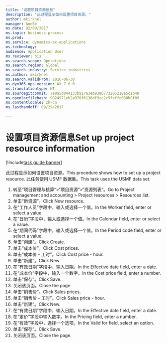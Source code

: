 ```yaml
--- 
title: "设置项目资源信息"
description: "此过程显示如何设置项目资源。"
author: mkirknel
manager: AnnBe
ms.date: 02/09/2017
ms.topic: business-process
ms.prod: 
ms.service: dynamics-ax-applications
ms.technology: 
audience: Application User
ms.reviewer: bis
ms.search.scope: Operations
ms.search.region: Global
ms.search.industry: Service industries
ms.author: mkirknel
ms.search.validFrom: 2016-06-30
ms.dyn365.ops.version: AX 7.0.0
ms.translationtype: HT
ms.sourcegitcommit: 7e0a5d044133b917a3eb9386773205218e5c1b40
ms.openlocfilehash: 9824971eb2a970f6136df9cc2c5feffc038b8f09
ms.contentlocale: zh-cn
ms.lasthandoff: 09/29/2017

---
```

# <a name="set-up-project-resource-information"></a><span data-ttu-id="070ba-103">设置项目资源信息</span><span class="sxs-lookup"><span data-stu-id="070ba-103">Set up project resource information</span></span>

[!include[task guide banner](../../includes/task-guide-banner.md)]

<span data-ttu-id="070ba-104">此过程显示如何设置项目资源。</span><span class="sxs-lookup"><span data-stu-id="070ba-104">This procedure shows how to set up a project resource.</span></span> <span data-ttu-id="070ba-105">此任务使用 USMF 数据集。</span><span class="sxs-lookup"><span data-stu-id="070ba-105">This task uses the USMF data set.</span></span>

1. <span data-ttu-id="070ba-106">转至“项目管理与核算”>“项目资源”>“资源列表”。</span><span class="sxs-lookup"><span data-stu-id="070ba-106">Go to Project management and accounting > Project resources > Resources list.</span></span>
2. <span data-ttu-id="070ba-107">单击“新资源”。</span><span class="sxs-lookup"><span data-stu-id="070ba-107">Click New resource.</span></span>
3. <span data-ttu-id="070ba-108">在“工作人员”字段中，输入或选择一个值。</span><span class="sxs-lookup"><span data-stu-id="070ba-108">In the Worker field, enter or select a value.</span></span>
4. <span data-ttu-id="070ba-109">在“日历”字段中，输入或选择一个值。</span><span class="sxs-lookup"><span data-stu-id="070ba-109">In the Calendar field, enter or select a value.</span></span>
5. <span data-ttu-id="070ba-110">在“期间代码”字段中，输入或选择一个值。</span><span class="sxs-lookup"><span data-stu-id="070ba-110">In the Period code field, enter or select a value.</span></span>
6. <span data-ttu-id="070ba-111">单击“创建”。</span><span class="sxs-lookup"><span data-stu-id="070ba-111">Click Create.</span></span>
7. <span data-ttu-id="070ba-112">单击“成本价”。</span><span class="sxs-lookup"><span data-stu-id="070ba-112">Click Cost prices.</span></span>
8. <span data-ttu-id="070ba-113">单击“成本价 - 工时”。</span><span class="sxs-lookup"><span data-stu-id="070ba-113">Click Cost price - hour.</span></span>
9. <span data-ttu-id="070ba-114">单击“新建”。</span><span class="sxs-lookup"><span data-stu-id="070ba-114">Click New.</span></span>
10. <span data-ttu-id="070ba-115">在“有效日期”字段中，输入日期。</span><span class="sxs-lookup"><span data-stu-id="070ba-115">In the Effective date field, enter a date.</span></span>
11. <span data-ttu-id="070ba-116">在“成本价”字段中，输入一个数字。</span><span class="sxs-lookup"><span data-stu-id="070ba-116">In the Cost price field, enter a number.</span></span>
12. <span data-ttu-id="070ba-117">单击“保存”。</span><span class="sxs-lookup"><span data-stu-id="070ba-117">Click Save.</span></span>
13. <span data-ttu-id="070ba-118">关闭该页面。</span><span class="sxs-lookup"><span data-stu-id="070ba-118">Close the page.</span></span>
14. <span data-ttu-id="070ba-119">单击“销售价”。</span><span class="sxs-lookup"><span data-stu-id="070ba-119">Click Sales prices.</span></span>
15. <span data-ttu-id="070ba-120">单击“销售价 - 工时”。</span><span class="sxs-lookup"><span data-stu-id="070ba-120">Click Sales price - hour.</span></span>
16. <span data-ttu-id="070ba-121">单击“新建”。</span><span class="sxs-lookup"><span data-stu-id="070ba-121">Click New.</span></span>
17. <span data-ttu-id="070ba-122">在“有效日期”字段中，输入日期。</span><span class="sxs-lookup"><span data-stu-id="070ba-122">In the Effective date field, enter a date.</span></span>
18. <span data-ttu-id="070ba-123">在“定价”字段中输入数字。</span><span class="sxs-lookup"><span data-stu-id="070ba-123">In the Pricing field, enter a number.</span></span>
19. <span data-ttu-id="070ba-124">在“有效”字段中，选择一个选项。</span><span class="sxs-lookup"><span data-stu-id="070ba-124">In the Valid for field, select an option.</span></span>
20. <span data-ttu-id="070ba-125">单击“保存”。</span><span class="sxs-lookup"><span data-stu-id="070ba-125">Click Save.</span></span>
21. <span data-ttu-id="070ba-126">关闭该页面。</span><span class="sxs-lookup"><span data-stu-id="070ba-126">Close the page.</span></span>



